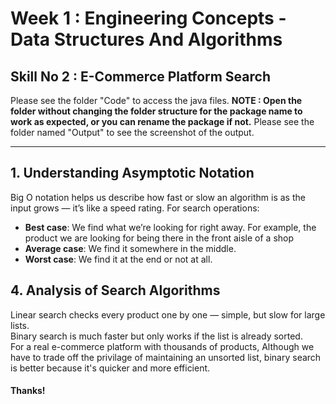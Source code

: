 # Week 1 : Engineering Concepts - Data Structures And Algorithms
## Skill No 2 : E-Commerce Platform Search
Please see the folder "Code" to access the java files. 
**NOTE : Open the folder without changing the folder structure for the package name to work as expected, or you can rename the package if not.**
Please see the folder named "Output" to see the screenshot of the output.

---

##  1. Understanding Asymptotic Notation

Big O notation helps us describe how fast or slow an algorithm is as the input grows — it’s like a speed rating. 
For search operations:
- **Best case**: We find what we’re looking for right away. For example, the product we are looking for being there in the front aisle of a shop
- **Average case**: We find it somewhere in the middle. 
- **Worst case**: We find it at the end or not at all.

##  4. Analysis of Search Algorithms

Linear search checks every product one by one — simple, but slow for large lists.  
Binary search is much faster but only works if the list is already sorted.  
For a real e-commerce platform with thousands of products, Although we have to trade off the privilage of maintaining an unsorted list, binary search is better because it's quicker and more efficient. 

#### Thanks!
